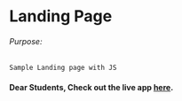 # Landing Page

###### Purpose:
    Sample Landing page with JS

#### Dear Students, Check out the live app [here](http://203.193.173.125/buildriseshine/javascript/landing-page/).